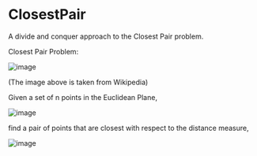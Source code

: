 # ClosestPair

A divide and conquer approach to the Closest Pair problem. 

Closest Pair Problem:

![image](https://user-images.githubusercontent.com/54428986/134126488-5a0b6e8c-d14c-45bf-b7e2-d170d2f2ee7f.png)

(The image above is taken from Wikipedia)

Given a set of n points in the Euclidean Plane, 

![image](https://user-images.githubusercontent.com/54428986/134126319-cea7fb5c-8f87-4bd0-9d44-ec335f2d2373.png)

find a pair of points that are closest with respect to the distance measure,

![image](https://user-images.githubusercontent.com/54428986/134126411-b882fa4d-b22d-49f0-ac39-5bd04df2d210.png)


